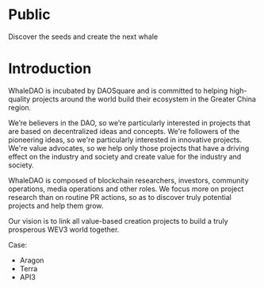 # Public
Discover the seeds and create the next whale

# Introduction
WhaleDAO is incubated by DAOSquare and is committed to helping high-quality projects around the world build their ecosystem in the Greater China region.
 
We’re believers in the DAO, so we’re particularly interested in projects that are based on decentralized ideas and concepts. We're followers of the pioneering ideas, so we're particularly interested in innovative projects. We're value advocates, so we help only those projects that have a driving effect on the industry and society and create value for the industry and society.
 
WhaleDAO is composed of blockchain researchers, investors, community operations, media operations and other roles. We focus more on project research than on routine PR actions, so as to discover truly potential projects and help them grow.
 
Our vision is to link all value-based creation projects to build a truly prosperous WEV3 world together.
 
Case:
- Aragon
- Terra
- API3

